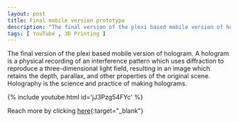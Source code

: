 ```yaml
---
layout: post
title: Final mobile version prototype
description: "The final version of the plexi based mobile version of hologram"
tags: [ YouTube , 3D Printing ]
---
```


The final version of the plexi based mobile version of hologram. A hologram is a physical recording of an interference pattern which uses diffraction to reproduce a three-dimensional light field, resulting in an image which retains the depth, parallax, and other properties of the original scene. Holography is the science and practice of making holograms.

{% include youtube.html id='jJ3Pzg54FYc' %}

Reach more by clicking [here](https://www.youtube.com/channel/UCCoJksLKmc7Kg78z7Y7U4iA){:target="_blank"} 